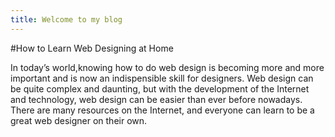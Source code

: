 ```yaml
---
title: Welcome to my blog
---
```

#How to Learn Web Designing at Home

In today’s world,knowing how to do web design is becoming more and more important and is now an indispensible skill for designers. Web design can be quite complex and daunting, but with the development of the Internet and technology, web design can be easier than ever before nowadays. There are many resources on the Internet, and everyone can learn to be a great web designer on their own.
